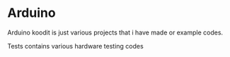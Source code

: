 # Arduino

Arduino koodit is just various projects that i have made or example codes.

Tests contains various hardware testing codes
